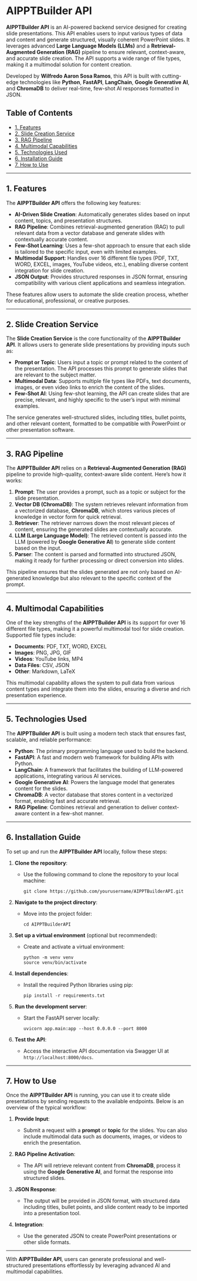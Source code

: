 # AIPPTBuilder API

**AIPPTBuilder API** is an AI-powered backend service designed for creating slide presentations. This API enables users to input various types of data and content and generate structured, visually coherent PowerPoint slides. It leverages advanced **Large Language Models (LLMs)** and a **Retrieval-Augmented Generation (RAG)** pipeline to ensure relevant, context-aware, and accurate slide creation. The API supports a wide range of file types, making it a multimodal solution for content creation.

Developed by **Wilfredo Aaron Sosa Ramos**, this API is built with cutting-edge technologies like **Python**, **FastAPI**, **LangChain**, **Google Generative AI**, and **ChromaDB** to deliver real-time, few-shot AI responses formatted in JSON.

## Table of Contents

- [1. Features](#1-features)
- [2. Slide Creation Service](#2-slide-creation-service)
- [3. RAG Pipeline](#3-rag-pipeline)
- [4. Multimodal Capabilities](#4-multimodal-capabilities)
- [5. Technologies Used](#5-technologies-used)
- [6. Installation Guide](#6-installation-guide)
- [7. How to Use](#7-how-to-use)

---

## 1. Features

The **AIPPTBuilder API** offers the following key features:

- **AI-Driven Slide Creation**: Automatically generates slides based on input content, topics, and presentation structures.
- **RAG Pipeline**: Combines retrieval-augmented generation (RAG) to pull relevant data from a vector database and generate slides with contextually accurate content.
- **Few-Shot Learning**: Uses a few-shot approach to ensure that each slide is tailored to the specific input, even with limited examples.
- **Multimodal Support**: Handles over 16 different file types (PDF, TXT, WORD, EXCEL, images, YouTube videos, etc.), enabling diverse content integration for slide creation.
- **JSON Output**: Provides structured responses in JSON format, ensuring compatibility with various client applications and seamless integration.

These features allow users to automate the slide creation process, whether for educational, professional, or creative purposes.

---

## 2. Slide Creation Service

The **Slide Creation Service** is the core functionality of the **AIPPTBuilder API**. It allows users to generate slide presentations by providing inputs such as:

- **Prompt or Topic**: Users input a topic or prompt related to the content of the presentation. The API processes this prompt to generate slides that are relevant to the subject matter.
- **Multimodal Data**: Supports multiple file types like PDFs, text documents, images, or even video links to enrich the content of the slides.
- **Few-Shot AI**: Using few-shot learning, the API can create slides that are precise, relevant, and highly specific to the user’s input with minimal examples.

The service generates well-structured slides, including titles, bullet points, and other relevant content, formatted to be compatible with PowerPoint or other presentation software.

---

## 3. RAG Pipeline

The **AIPPTBuilder API** relies on a **Retrieval-Augmented Generation (RAG)** pipeline to provide high-quality, context-aware slide content. Here’s how it works:

1. **Prompt**: The user provides a prompt, such as a topic or subject for the slide presentation.
2. **Vector DB (ChromaDB)**: The system retrieves relevant information from a vectorized database, **ChromaDB**, which stores various pieces of knowledge in vector form for quick retrieval.
3. **Retriever**: The retriever narrows down the most relevant pieces of content, ensuring the generated slides are contextually accurate.
4. **LLM (Large Language Model)**: The retrieved content is passed into the LLM (powered by **Google Generative AI**) to generate slide content based on the input.
5. **Parser**: The content is parsed and formatted into structured JSON, making it ready for further processing or direct conversion into slides.

This pipeline ensures that the slides generated are not only based on AI-generated knowledge but also relevant to the specific context of the prompt.

---

## 4. Multimodal Capabilities

One of the key strengths of the **AIPPTBuilder API** is its support for over 16 different file types, making it a powerful multimodal tool for slide creation. Supported file types include:

- **Documents**: PDF, TXT, WORD, EXCEL
- **Images**: PNG, JPG, GIF
- **Videos**: YouTube links, MP4
- **Data Files**: CSV, JSON
- **Other**: Markdown, LaTeX

This multimodal capability allows the system to pull data from various content types and integrate them into the slides, ensuring a diverse and rich presentation experience.

---

## 5. Technologies Used

The **AIPPTBuilder API** is built using a modern tech stack that ensures fast, scalable, and reliable performance:

- **Python**: The primary programming language used to build the backend.
- **FastAPI**: A fast and modern web framework for building APIs with Python.
- **LangChain**: A framework that facilitates the building of LLM-powered applications, integrating various AI services.
- **Google Generative AI**: Powers the language model that generates content for the slides.
- **ChromaDB**: A vector database that stores content in a vectorized format, enabling fast and accurate retrieval.
- **RAG Pipeline**: Combines retrieval and generation to deliver context-aware content in a few-shot manner.

---

## 6. Installation Guide

To set up and run the **AIPPTBuilder API** locally, follow these steps:

1. **Clone the repository**:
   - Use the following command to clone the repository to your local machine:
     ```
     git clone https://github.com/yourusername/AIPPTBuilderAPI.git
     ```

2. **Navigate to the project directory**:
   - Move into the project folder:
     ```
     cd AIPPTBuilderAPI
     ```

3. **Set up a virtual environment** (optional but recommended):
   - Create and activate a virtual environment:
     ```
     python -m venv venv
     source venv/bin/activate
     ```

4. **Install dependencies**:
   - Install the required Python libraries using pip:
     ```
     pip install -r requirements.txt
     ```

5. **Run the development server**:
   - Start the FastAPI server locally:
     ```
     uvicorn app.main:app --host 0.0.0.0 --port 8000
     ```

6. **Test the API**:
   - Access the interactive API documentation via Swagger UI at `http://localhost:8000/docs`.

---

## 7. How to Use

Once the **AIPPTBuilder API** is running, you can use it to create slide presentations by sending requests to the available endpoints. Below is an overview of the typical workflow:

1. **Provide Input**:
   - Submit a request with a **prompt** or **topic** for the slides. You can also include multimodal data such as documents, images, or videos to enrich the presentation.

2. **RAG Pipeline Activation**:
   - The API will retrieve relevant content from **ChromaDB**, process it using the **Google Generative AI**, and format the response into structured slides.

3. **JSON Response**:
   - The output will be provided in JSON format, with structured data including titles, bullet points, and slide content ready to be imported into a presentation tool.

4. **Integration**:
   - Use the generated JSON to create PowerPoint presentations or other slide formats.

---

With **AIPPTBuilder API**, users can generate professional and well-structured presentations effortlessly by leveraging advanced AI and multimodal capabilities.
